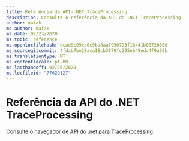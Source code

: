 ```yaml
---
title: Referência de API-.NET TraceProcessing
description: Consulte a referência da API do .NET TraceProcessing.
author: maiak
ms.author: maiak
ms.date: 02/23/2020
ms.topic: reference
ms.openlocfilehash: dcad0c99ec0c9ba8aa7990793f18441b00720808
ms.sourcegitcommit: 4fdab7be28aca18cb3879fc205eb49edc4f9a96b
ms.translationtype: MT
ms.contentlocale: pt-BR
ms.lasthandoff: 02/26/2020
ms.locfileid: "77629127"
---
```

# <a name="net-traceprocessing-api-reference"></a>Referência da API do .NET TraceProcessing

Consulte o [navegador de API do .net para TraceProcessing](https://docs.microsoft.com/dotnet/api/?view=trace-processor-dotnet-1.0).
